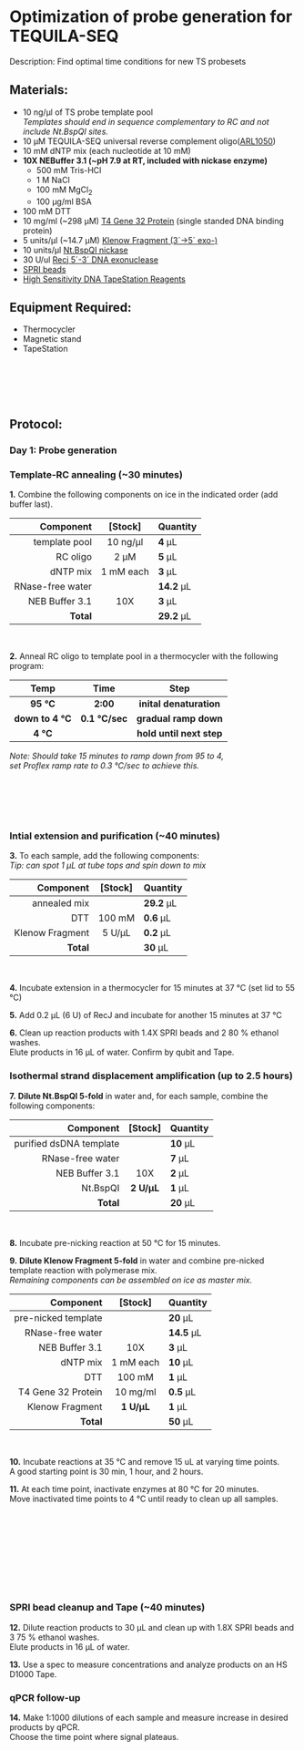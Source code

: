 Optimization of probe generation for TEQUILA-SEQ
================================================================================
Description: Find optimal time conditions for new TS probesets

Materials:
--------------------------------------------------------------------------------
  * 10 ng/µl of TS probe template pool <br/> _Templates should end in sequence complementary to RC and not include Nt.BspQI sites._
  * 10 µM TEQUILA-SEQ universal reverse complement oligo([ARL1050](../ARL-primers.csv))
  * 10 mM dNTP mix (each nucleotide at 10 mM)
  * **10X NEBuffer 3.1 (~pH 7.9 at RT, included with nickase enzyme)**
    * 500 mM Tris-HCl
    * 1 M NaCl
    * 100 mM MgCl<sub/>2<sub>
    * 100 µg/ml BSA
  * 100 mM DTT
  * 10 mg/ml (~298 µM) [T4 Gene 32 Protein](https://www.neb.com/en-us/products/m0300-t4-gene-32-protein) (single standed DNA binding protein)
  * 5 units/µl (~14.7 µM) [Klenow Fragment (3´→5´ exo-)](https://www.neb.com/en-us/products/m0212-klenow-fragment-3-5-exo)
  * 10 units/µl [Nt.BspQI nickase](https://www.neb.com/en-us/products/r0644-ntbspqi)
  * 30 U/ul [Recj 5´-3´ DNA exonuclease](https://www.neb.com/en-us/products/m0264-recjf)
  * [SPRI beads](./SPRI-beads.md)
  * [High Sensitivity DNA TapeStation Reagents](https://www.agilent.com/en/product/automated-electrophoresis/tapestation-systems/tapestation-dna-screentape-reagents/high-sensitivity-dna-screentape-analysis-228262)
  
Equipment Required:
--------------------------------------------------------------------------------
  * Thermocycler
  * Magnetic stand
  * TapeStation

<br/><br/><br/><br/>

Protocol:
--------------------------------------------------------------------------------
### Day 1: Probe generation

### Template-RC annealing (~30 minutes)

**1.** Combine the following components on ice in the indicated order (add buffer last).

  | Component | [Stock] | Quantity | 
  | ---------: | :---------: |:---------- |
  | template pool | 10 ng/µl | **4**  µL | 
  | RC oligo | 2 µM | **5**  µL |
  | dNTP mix | 1 mM each | **3**  µL |
  | RNase-free water|| **14.2**  µL |
  | NEB Buffer 3.1| 10X | **3**  µL |
  | **Total** || **29.2** µL |
  <br/>
  
**2.** Anneal RC oligo to template pool in a thermocycler with the following program:  

  | Temp | Time | Step |
  | :--------: | :---------: |:---------: |
  | **95 °C** | **2:00** | **inital denaturation** |
  | **down to 4 °C** | **0.1 °C/sec** | **gradual ramp down** |
  | **4 °C** || **hold until next step** |
  
  _Note: Should take 15 minutes to ramp down from 95 to 4,_ <br/> _set Proflex ramp rate to 0.3 °C/sec to achieve this._
<br/>

<br/><br/><br/><br/>

### Intial extension and purification (~40 minutes)

**3.** To each sample, add the following components: <br/> _Tip: can spot 1 µL at tube tops and spin down to mix_

  | Component | [Stock] | Quantity | 
  | ---------: | :---------: |:---------- |
  | annealed mix || **29.2**  µL | 
  | DTT | 100 mM | **0.6**  µL |
  | Klenow Fragment| 5 U/µL | **0.2**  µL |
  | **Total** || **30** µL |
  <br/>

**4.** Incubate extension in a thermocycler for 15 minutes at 37 °C (set lid to 55 °C)

**5.** Add 0.2 µL (6 U) of RecJ and incubate for another 15 minutes at 37 °C

**6.** Clean up reaction products with 1.4X SPRI beads and 2 80 % ethanol washes. <br/> Elute products in 16 µL of water. Confirm by qubit and Tape.

### Isothermal strand displacement amplification (up to 2.5 hours)

**7.** **Dilute Nt.BspQI 5-fold** in water and, for each sample, combine the following components:

  | Component | [Stock] | Quantity | 
  | ---------: | :---------: |:---------- |
  | purified dsDNA template || **10**  µL | 
  | RNase-free water|| **7**  µL |
  | NEB Buffer 3.1 | 10X | **2**  µL |
  | Nt.BspQI | **2 U/µL** | **1**  µL |
  | **Total** || **20** µL | 
  <br/>

**8.** Incubate pre-nicking reaction at 50 °C for 15 minutes. 

**9.** **Dilute Klenow Fragment 5-fold** in water and combine pre-nicked template reaction with polymerase mix. <br/> _Remaining components can be assembled on ice as master mix._ 

  | Component | [Stock] | Quantity | 
  | ---------: | :---------: |:---------- |  
  | pre-nicked template || **20**  µL |   
  | RNase-free water|| **14.5**  µL |
  | NEB Buffer 3.1 | 10X | **3**  µL |
  | dNTP mix | 1 mM each | **10**  µL |
  | DTT | 100 mM | **1**  µL |
  | T4 Gene 32 Protein | 10 mg/ml | **0.5**  µL |
  | Klenow Fragment | **1 U/µL** | **1**  µL |
  | **Total** || **50** µL |
  <br/>

**10.** Incubate reactions at 35 °C and remove 15 uL at varying time points. <br/> A good starting point is 30 min, 1 hour, and 2 hours.

**11.** At each time point, inactivate enzymes at 80 °C for 20 minutes. <br/> Move inactivated time points to 4 °C until ready to clean up all samples.

<br/><br/><br/><br/><br/><br/><br/><br/>

### SPRI bead cleanup and Tape (~40 minutes)

**12.** Dilute reaction products to 30 µL and clean up with 1.8X SPRI beads and 3 75 % ethanol washes. <br/> Elute products in 16 µL of water.

**13.** Use a spec to measure concentrations and analyze products on an HS D1000 Tape.

### qPCR follow-up

**14.** Make 1:1000 dilutions of each sample and measure increase in desired products by qPCR. <br/> Choose the time point where signal plateaus.

